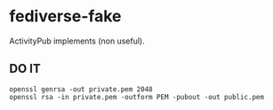 fediverse-fake
===
ActivityPub implements (non useful).

DO IT
---
```
openssl genrsa -out private.pem 2048
openssl rsa -in private.pem -outform PEM -pubout -out public.pem
```
